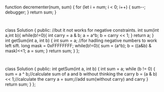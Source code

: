 function decrementer(num, sum) {
for (let i = num; i < 0; i++) {
sum--;
debugger;
}
return sum;
}
```
​
```
class Solution {
public:
//but it not works for negative constraints.
int sum(int a,int b){
while(b!=0){
int carry = a & b;
a = a^b;
b = carry << 1;
}
return a;
}
int getSum(int a, int b) {
int sum = a;
//for hadling negative numbers to work left sift.
long mask = 0xFFFFFFFF;
while(b!=0){
sum = (a^b);
b = ((a&b) & mask)<<1;
a = sum;
}
return sum;
}
};
```
​
```
class Solution {
public:
int getSum(int a, int b) {
int sum = a;
while (b != 0)
{
sum = a ^ b;//calculate sum of a and b without thinking the carry
b = (a & b) << 1;//calculate the carry
a = sum;//add sum(without carry) and carry
}
return sum;
}
};
```